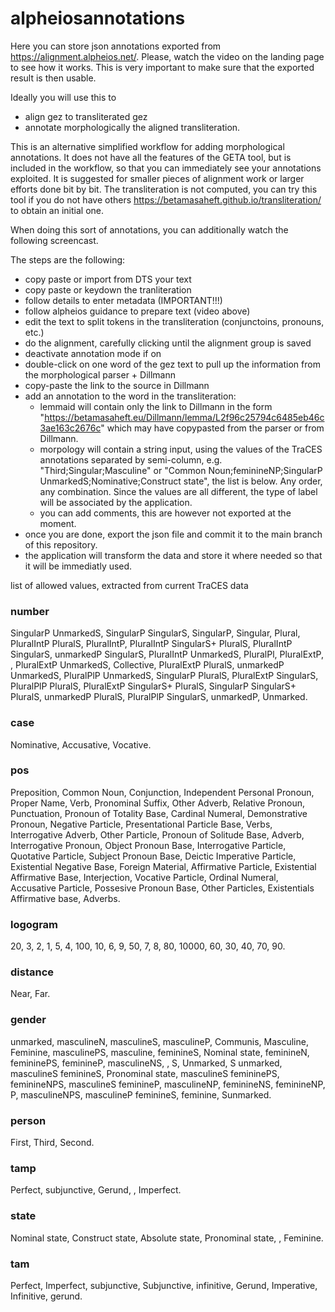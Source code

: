 # alpheiosannotations
Here you can store json annotations exported from https://alignment.alpheios.net/. 
Please, watch the video on the landing page to see how it works. This is very important to make sure that the exported result is then usable.

Ideally you will use this to 
- align gez to transliterated gez
- annotate morphologically the aligned transliteration.

This is an alternative simplified workflow for adding morphological annotations. It does not have all the features of the GETA tool, but is included in the workflow, so that you can immediately see your annotations exploited. It is suggested for smaller pieces of alignment work or larger efforts done bit by bit.
The transliteration is not computed, you can try this tool if you do not have others https://betamasaheft.github.io/transliteration/ to obtain an initial one.

When doing this sort of annotations, you can additionally watch the following screencast.

The steps are the following:
- copy paste or import from DTS your text
- copy paste or keydown the tranliteration
- follow details to enter metadata (IMPORTANT!!!) 
- follow alpheios guidance to prepare text (video above)
- edit the text to split tokens in the transliteration (conjunctoins, pronouns, etc.)
- do the alignment, carefully clicking until the alignment group is saved
- deactivate annotation mode if on
- double-click on one word of the gez text to pull up the information from the morphological parser + Dillmann
- copy-paste the link to the source in Dillmann
- add an annotation to the word in the transliteration: 
    - lemmaid will contain only the link to Dillmann in the form "https://betamasaheft.eu/Dillmann/lemma/L2f96c25794c6485eb46c3ae163c2676c" which may have copypasted from the parser or from Dillmann.
    - morpology will contain a string input, using the values of the TraCES annotations separated by semi-column, e.g. "Third;Singular;Masculine" or "Common Noun;feminineNP;SingularP UnmarkedS;Nominative;Construct state", the list is below. Any order, any combination. Since the values are all different, the type of label will be associated by the application.
    - you can add comments, this are however not exported at the moment.
- once you are done, export the json file and commit it to the main branch of this repository. 
- the application will transform the data and store it where needed so that it will be immediatly used.

list of allowed values, extracted from current TraCES data 

### number
SingularP UnmarkedS, SingularP SingularS, SingularP, Singular, Plural, PluralIntP PluralS, PluralIntP, PluralIntP SingularS+ PluralS, PluralIntP SingularS, unmarkedP SingularS, PluralIntP UnmarkedS, PluralPl, PluralExtP, , PluralExtP UnmarkedS, Collective, PluralExtP PluralS, unmarkedP UnmarkedS, PluralPlP UnmarkedS, SingularP PluralS, PluralExtP SingularS, PluralPlP PluralS, PluralExtP SingularS+ PluralS, SingularP SingularS+ PluralS, unmarkedP PluralS, PluralPlP SingularS, unmarkedP, Unmarked.

### case
Nominative, Accusative, Vocative.

### pos 
Preposition, Common Noun, Conjunction, Independent Personal Pronoun, Proper Name, Verb, Pronominal Suffix, Other Adverb, Relative Pronoun, Punctuation, Pronoun of Totality Base, Cardinal Numeral, Demonstrative Pronoun, Negative Particle, Presentational Particle Base, Verbs, Interrogative Adverb, Other Particle, Pronoun of Solitude Base, Adverb, Interrogative Pronoun, Object Pronoun Base, Interrogative Particle, Quotative Particle, Subject Pronoun Base, Deictic Imperative Particle, Existential Negative Base, Foreign Material, Affirmative Particle, Existential Affirmative Base, Interjection, Vocative Particle, Ordinal Numeral, Accusative Particle, Possesive Pronoun Base, Other Particles, Existentials Affirmative base, Adverbs.

### logogram
20, 3, 2, 1, 5, 4, 100, 10, 6, 9, 50, 7, 8, 80, 10000, 60, 30, 40, 70, 90.

### distance
Near, Far.

### gender
unmarked, masculineN, masculineS, masculineP, Communis, Masculine, Feminine, masculinePS, masculine, feminineS, Nominal state, feminineN, femininePS, feminineP, masculineNS, , S, Unmarked, S unmarked, masculineS feminineS, Pronominal state, masculineS femininePS, feminineNPS, masculineS feminineP, masculineNP, feminineNS, feminineNP, P, masculineNPS, masculineP feminineS, feminine, Sunmarked.

### person
First, Third, Second.

### tamp
Perfect, subjunctive, Gerund, , Imperfect.

### state
Nominal state, Construct state, Absolute state, Pronominal state, , Feminine.

### tam
Perfect, Imperfect, subjunctive, Subjunctive, infinitive, Gerund, Imperative, Infinitive, gerund.
